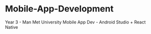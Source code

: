# Mobile-App-Development
Year 3 - Man Met University Mobile App Dev - Android Studio + React Native
